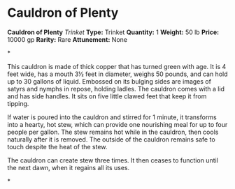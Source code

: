 # Cauldron of Plenty

**Cauldron of Plenty**
_Trinket_
**Type:** Trinket
**Quantity:** 1
**Weight:** 50 lb
**Price:** 10000 gp
**Rarity:** Rare
**Attunement:** None

*<p data-content-chunk-id="e478caf5-efe1-403c-bccd-0a6a9eaf5d38">This cauldron is made of thick copper that has turned green with age. It is 4 feet wide, has a mouth 3½ feet in diameter, weighs 50 pounds, and can hold up to 30 gallons of liquid. Embossed on its bulging sides are images of satyrs and nymphs in repose, holding ladles. The cauldron comes with a lid and has side handles. It sits on five little clawed feet that keep it from tipping.</p>
<p data-content-chunk-id="a3a018e4-ab7e-4b4e-a0aa-eb338686ca4c">If water is poured into the cauldron and stirred for 1 minute, it transforms into a hearty, hot stew, which can provide one nourishing meal for up to four people per gallon. The stew remains hot while in the cauldron, then cools naturally after it is removed. The outside of the cauldron remains safe to touch despite the heat of the stew.</p>
<p data-content-chunk-id="eca165aa-d90e-401c-ab54-174c9ef70b97">The cauldron can create stew three times. It then ceases to function until the next dawn, when it regains all its uses.</p>*